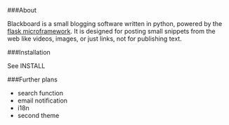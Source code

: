 ###About

Blackboard is a small blogging software written in python, powered by the
[flask microframework](https://github.com/mitsuhiko/flask). It is designed
for posting small snippets from the web like videos, images, or just links,
not for publishing text.

###Installation

See INSTALL

###Further plans

* search function
* email notification
* i18n
* second theme

